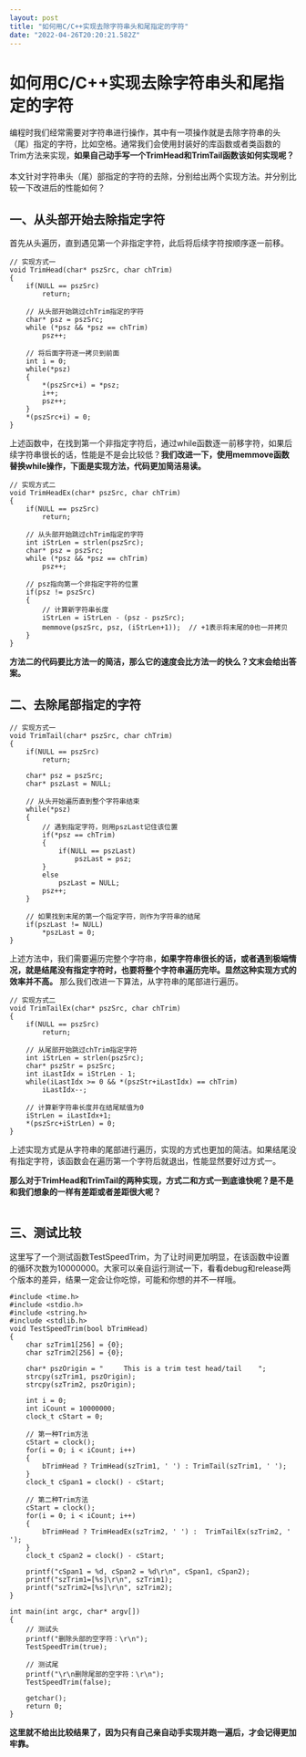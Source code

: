 ```yaml
---
layout: post
title: "如何用C/C++实现去除字符串头和尾指定的字符"
date: "2022-04-26T20:20:21.582Z"
---
```

如何用C/C++实现去除字符串头和尾指定的字符
=======================

编程时我们经常需要对字符串进行操作，其中有一项操作就是去除字符串的头（尾）指定的字符，比如空格。通常我们会使用封装好的库函数或者类函数的Trim方法来实现，**如果自己动手写一个TrimHead和TrimTail函数该如何实现呢？**  
   
本文针对字符串头（尾）部指定的字符的去除，分别给出两个实现方法。并分别比较一下改进后的性能如何？

一、从头部开始去除指定字符
-------------

首先从头遍历，直到遇见第一个非指定字符，此后将后续字符按顺序逐一前移。

    // 实现方式一
    void TrimHead(char* pszSrc, char chTrim)
    {
    	if(NULL == pszSrc)
    		return;
    	
    	// 从头部开始跳过chTrim指定的字符
    	char* psz = pszSrc;
    	while (*psz && *psz == chTrim) 
    		psz++;
    	
    	// 将后面字符逐一拷贝到前面
    	int i = 0;
    	while(*psz)
    	{
    		*(pszSrc+i) = *psz;
    		i++;
    		psz++;
    	}
    	*(pszSrc+i) = 0;
    }
    

上述函数中，在找到第一个非指定字符后，通过while函数逐一前移字符，如果后续字符串很长的话，性能是不是会比较低？**我们改进一下，使用memmove函数替换while操作，下面是实现方法，代码更加简洁易读。**

    // 实现方式二
    void TrimHeadEx(char* pszSrc, char chTrim)
    {
    	if(NULL == pszSrc)
    		return;
    
    	// 从头部开始跳过chTrim指定的字符
    	int iStrLen = strlen(pszSrc);
    	char* psz = pszSrc;
    	while (*psz && *psz == chTrim) 
    		psz++;
    
    	// psz指向第一个非指定字符的位置
    	if(psz != pszSrc)
    	{
    		// 计算新字符串长度
    		iStrLen = iStrLen - (psz - pszSrc);
    		memmove(pszSrc, psz, (iStrLen+1));	// +1表示将末尾的0也一并拷贝
    	}
    }
    

**方法二的代码要比方法一的简洁，那么它的速度会比方法一的快么？文末会给出答案。**

二、去除尾部指定的字符
-----------

    // 实现方式一
    void TrimTail(char* pszSrc, char chTrim)
    {
    	if(NULL == pszSrc)
    		return;
    
    	char* psz = pszSrc;
    	char* pszLast = NULL;
    	
    	// 从头开始遍历直到整个字符串结束
    	while(*psz)
    	{
    		// 遇到指定字符，则用pszLast记住该位置
    		if(*psz == chTrim)
    		{
    			if(NULL == pszLast)
    				pszLast = psz;
    		}
    		else
    			pszLast = NULL;
    		psz++;
    	}
    	
    	// 如果找到末尾的第一个指定字符，则作为字符串的结尾
    	if(pszLast != NULL)
    		*pszLast = 0;
    }
    

上述方法中，我们需要遍历完整个字符串，**如果字符串很长的话，或者遇到极端情况，就是结尾没有指定字符时，也要将整个字符串遍历完毕。显然这种实现方式的效率并不高。** 那么我们改进一下算法，从字符串的尾部进行遍历。

    // 实现方式二
    void TrimTailEx(char* pszSrc, char chTrim)
    {
    	if(NULL == pszSrc)
    		return;
    
    	// 从尾部开始跳过chTrim指定字符
    	int iStrLen = strlen(pszSrc);
    	char* pszStr = pszSrc;
    	int iLastIdx = iStrLen - 1;
    	while(iLastIdx >= 0 && *(pszStr+iLastIdx) == chTrim)
    		iLastIdx--;
    	
    	// 计算新字符串长度并在结尾赋值为0
    	iStrLen = iLastIdx+1;
    	*(pszSrc+iStrLen) = 0;
    }
    

上述实现方式是从字符串的尾部进行遍历，实现的方式也更加的简洁。如果结尾没有指定字符，该函数会在遍历第一个字符后就退出，性能显然要好过方式一。

**那么对于TrimHead和TrimTail的两种实现，方式二和方式一到底谁快呢？是不是和我们想象的一样有差距或者差距很大呢？**  
 

三、测试比较
------

这里写了一个测试函数TestSpeedTrim，为了让时间更加明显，在该函数中设置的循环次数为10000000。大家可以亲自运行测试一下，看看debug和release两个版本的差异，结果一定会让你吃惊，可能和你想的并不一样哦。

    #include <time.h>
    #include <stdio.h>
    #include <string.h>
    #include <stdlib.h>
    void TestSpeedTrim(bool bTrimHead)
    {
    	char szTrim1[256] = {0};
    	char szTrim2[256] = {0};
    	
    	char* pszOrigin = "     This is a trim test head/tail    ";
    	strcpy(szTrim1, pszOrigin);
    	strcpy(szTrim2, pszOrigin);
    	
    	int i = 0;
    	int iCount = 10000000;
    	clock_t cStart = 0;
    	
    	// 第一种Trim方法
    	cStart = clock();
    	for(i = 0; i < iCount; i++)
    	{
    		bTrimHead ? TrimHead(szTrim1, ' ') : TrimTail(szTrim1, ' ');
    	}
    	clock_t cSpan1 = clock() - cStart;
    	
    	// 第二种Trim方法
    	cStart = clock();
    	for(i = 0; i < iCount; i++)
    	{
    		bTrimHead ? TrimHeadEx(szTrim2, ' ') :	TrimTailEx(szTrim2, ' ');
    	}
    	clock_t cSpan2 = clock() - cStart;
    	
    	printf("cSpan1 = %d, cSpan2 = %d\r\n", cSpan1, cSpan2);
    	printf("szTrim1=[%s]\r\n", szTrim1);
    	printf("szTrim2=[%s]\r\n", szTrim2);
    }
    
    int main(int argc, char* argv[])
    {
    	// 测试头
    	printf("删除头部的空字符：\r\n");
    	TestSpeedTrim(true);
    
    	// 测试尾
    	printf("\r\n删除尾部的空字符：\r\n");
    	TestSpeedTrim(false);
    
    	getchar();
    	return 0;
    }
    

**这里就不给出比较结果了，因为只有自己亲自动手实现并跑一遍后，才会记得更加牢靠。**